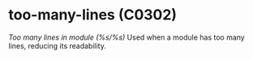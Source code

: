 # too-many-lines (C0302)
*Too many lines in module (%s/%s)* Used when a module has too many
lines, reducing its readability.
